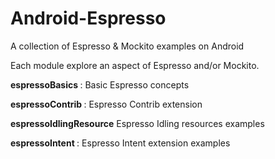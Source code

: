 # Android-Espresso
A collection of Espresso & Mockito examples on Android

Each module explore an aspect of Espresso and/or Mockito.

<b> espressoBasics </b>: Basic Espresso concepts

<b> espressoContrib </b> : Espresso Contrib extension

<b> espressoIdlingResource</b> Espresso Idling resources examples

<b> espressoIntent </b> : Espresso Intent extension examples
